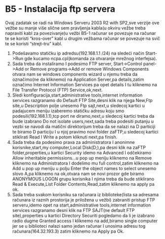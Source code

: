 B5 - Instalacija ftp servera
============================

Ovaj zadatak se radi na Windows Serveru 2003 R2 with SP2,sve verzije ove vežbe
su manje više slične sem pravljenja kabla(u okviru vežbe treba napraviti kabl
za povezivanje)u vežbi B5-1 računar se povezuje na računar te se koristi
“kros-over” kabl u drugim vežbama računar se povezuje na svič te se koristi
“strejt-tru” kabl.

1. Podešavamo statičku ip adredsu(192.168.1.1 /24) na sledeći način Start->Run
gde kucamo ncpa.cpl(komanda za  otvaranje mrežnog interfejsa).
2. Sada treba da instaliramo I  podesimo FTP server, Start->Control panel->Add or
Remove programs->Add or remove Windows Components otvara nam se windows
components wizard u njemu treba da označimo(ne da kliknemo) na Application
Server,pa details,zatim označimo  Internet Information Services pa opet details
I tu kliknemo na File Transfer Protocol (FTP) Service,ok,next.
3. Sledi konfiguracija,start,administrative tools,internet information services
razgranamo do Default FTP Site,desni klik na njega New,Ftp site,u Description
polje unesemo Ftp sajt,next,u sledecoj kartici u padajucem meniju izaberemo
statičku adresu koju smo podesili(192.168.1.1),tcp port ne diramo,next,u
sledecoj kartici treba da bude izabrano Do not isolate users,next,sada treba
podesiti putanju u vezbi se navodi da matični direktorijum treba da se nalazi na
D particiji te biramo D particiju I u njoj pravimo novi folder zaFTP,u sledecoj
kartici stiklirati Read I Write a potom kliknuti next,pa finish.
4. Sada treba da podesimo prava za administratora I anonimne korisnike,start,my
computer,Local Disk(D;),pa desni klik na zaFTP folder,properties,u kartici
Security idemo na Advanced I odčekiramo Allow inheritable permissions...u pop up
meniju kliknemo na Remove kliknemo na Administratora I dodelimo mu full
control,zatim kliknemo na Add u pop up meniju u polju Enter the object names to
select unesemo slovo A,pa kliknemo na ok,otvara nam se novi prozor gde biramo
ANONYMOUS LOGON grupu korisnika I njima treba da bude stiklirano Read
& Execute,List Folder Contents,Read,zatim kliknemo na apply pa ok.
5. Sada treba svakom korisniku sa računara iz biblioteke(lista sa adresama
računara iz raznih prostorija je priložena u vežbi) zabraniti pristup FTP
serveru,idemo opet na start,administrative tools,internet information services
razgranamo desni klik na FTP SAJT(ne default FTP site),properties u kartici
Directory Securiti pogledamo da li je izabrano radio dugme Granted access
I kliknemo na add,biramo single computer jer se u biblioteci nalazi samo jedan
računar I unosima adresu tog računara(164.32.193.3) zatim kliknemo na Apply pa
Ok.